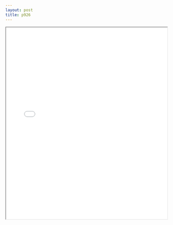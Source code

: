 ```yaml
---
layout: post
title: p926
---
```


<div class="pdf-container">
<iframe src="/ea/assets/pdfs/misc/p926.pdf" height="600" width="100%" allowFullScreen="true"></iframe>
</div>

